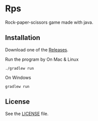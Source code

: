 # Rps
Rock-paper-scissors game made with java.

## Installation
Download one of the [Releases](https://github.com/Covoex/Rps/releases).

Run the program by
On Mac & Linux
```
./gradlew run
```

On Windows
```
gradlew run
```

## License
See the [LICENSE](https://github.com/Covoex/RCP/blob/master/LICENSE) file.
